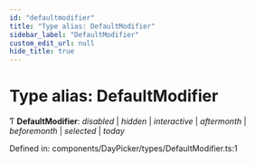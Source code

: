 ```yaml
---
id: "defaultmodifier"
title: "Type alias: DefaultModifier"
sidebar_label: "DefaultModifier"
custom_edit_url: null
hide_title: true
---
```


# Type alias: DefaultModifier

Ƭ **DefaultModifier**: *disabled* \| *hidden* \| *interactive* \| *aftermonth* \| *beforemonth* \| *selected* \| *today*

Defined in: components/DayPicker/types/DefaultModifier.ts:1
